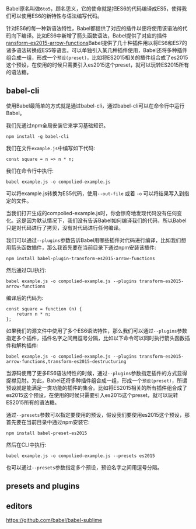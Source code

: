 ﻿Babel原名叫做`6to5`，顾名思义，它的使命就是把ES6的代码编译成ES5，使得我们可以使用ES6的新特性与语法编写代码。

针对ES6的每一种新语法特性，Babel都提供了对应的插件以便将使用该语法的代码向下编译。比如ES6中新增了箭头函数语法，Babel提供了对应的插件[ransform-es2015-arrow-functions](https://babeljs.io/docs/plugins/transform-es2015-arrow-functions/)Babel提供了几十种插件用以将ES6和ES7的诸多语法转换成ES5等语言。可以单独引入某几种插件使用，Babel还将多种插件组合成一组，形成一个`预设(preset)`，比如将ES2015相关的插件组合成了es2015这个预设，在使用的时候只需要引入es2015这个preset，就可以玩转ES2015所有的语法糖。

## babel-cli
使用Babel最简单的方式就是通过babel-cli，通过babel-cli可以在命令行中运行Babel。

我们先通过npm全局安装它来学习基础知识。

```
npm install -g babel-cli
```

我们在文件`example.js`中编写如下代码:

```
const square = n => n * n;
```

我们在命令行中执行:

```
babel example.js -o compolied-example.js
```

可以将example.js转换为ES5代码，使用`--out-file` 或着 `-o` 可以将结果写入到指定的文件。

当我们打开生成的compolied-example.js时，你会惊奇地发现代码没有任何变化。这是因为默认情况下，我们没有告诉Babel如何编译我们的代码，所以Babel只是对代码进行了拷贝，没有对代码进行任何编译。

我们可以通过`--plugins`参数告诉Babel用哪些插件对代码进行编译，比如我们想用箭头函数插件，那么我首先要在当前目录下通过npm安装该插件:

```
npm install babel-plugin-transform-es2015-arrow-functions
```

然后通过CLI执行:

```
babel example.js -o compolied-example.js --plugins transform-es2015-arrow-functions
```

编译后的代码为:

```
const square = function (n) {
    return n * n;
};
```

如果我们的源文件中使用了多个ES6语法特性，那么我们可以通过`--plugins`参数指定多个插件，插件名字之间用逗号分隔，比如以下命令可以同时执行箭头函数插件和解构插件:

```
babel example.js -o compolied-example.js --plugins transform-es2015-arrow-functions,transform-es2015-destructuring
```

当源码使用了更多ES6语法特性的时候，通过`--plugins`参数指定插件的方式显得捉襟见肘。为此，Babel还将多种插件组合成一组，形成一个`预设(preset)`，所谓预设就是能满足一类功能的插件的集合。比如将ES2015相关的所有插件组合成了es2015这个预设，在使用的时候只需要引入es2015这个preset，就可以玩转ES2015所有的语法糖。

通过`--presets`参数可以指定要使用的预设，假设我们要使用es2015这个预设，那首先要在当前目录中通过npm安装它:

```
npm install babel-preset-es2015
```

然后在CLI中执行:

```
babel example.js -o compolied-example.js --presets es2015
```

也可以通过`--presets`参数指定多个预设，预设名字之间用逗号分隔。

## presets and plugins

## editors
https://github.com/babel/babel-sublime